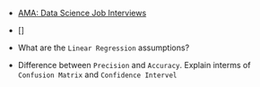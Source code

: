 -   [AMA: Data Science Job Interviews](https://www.youtube.com/watch?v=dy03qjlML1s)
-   []

-   What are the `Linear Regression` assumptions?

-   Difference between `Precision` and `Accuracy`. Explain interms of `Confusion Matrix` and `Confidence Intervel`
